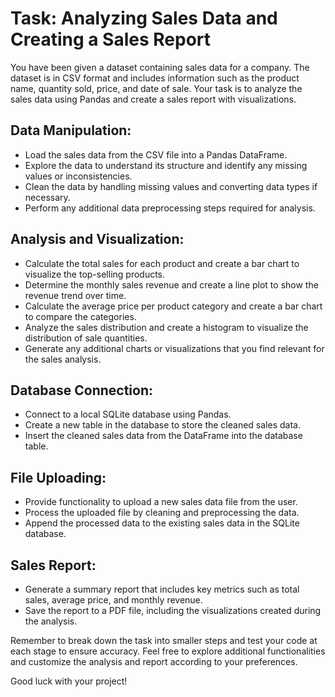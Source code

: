 # Task: Analyzing Sales Data and Creating a Sales Report

You have been given a dataset containing sales data for a company. The dataset is in CSV format and includes information such as the product name, quantity sold, price, and date of sale. Your task is to analyze the sales data using Pandas and create a sales report with visualizations.

## Data Manipulation:

- Load the sales data from the CSV file into a Pandas DataFrame.
- Explore the data to understand its structure and identify any missing values or inconsistencies.
- Clean the data by handling missing values and converting data types if necessary.
- Perform any additional data preprocessing steps required for analysis.

## Analysis and Visualization:

- Calculate the total sales for each product and create a bar chart to visualize the top-selling products.
- Determine the monthly sales revenue and create a line plot to show the revenue trend over time.
- Calculate the average price per product category and create a bar chart to compare the categories.
- Analyze the sales distribution and create a histogram to visualize the distribution of sale quantities.
- Generate any additional charts or visualizations that you find relevant for the sales analysis.

## Database Connection:

- Connect to a local SQLite database using Pandas.
- Create a new table in the database to store the cleaned sales data.
- Insert the cleaned sales data from the DataFrame into the database table.

## File Uploading:

- Provide functionality to upload a new sales data file from the user.
- Process the uploaded file by cleaning and preprocessing the data.
- Append the processed data to the existing sales data in the SQLite database.

## Sales Report:

- Generate a summary report that includes key metrics such as total sales, average price, and monthly revenue.
- Save the report to a PDF file, including the visualizations created during the analysis.

Remember to break down the task into smaller steps and test your code at each stage to ensure accuracy. Feel free to explore additional functionalities and customize the analysis and report according to your preferences.

Good luck with your project!